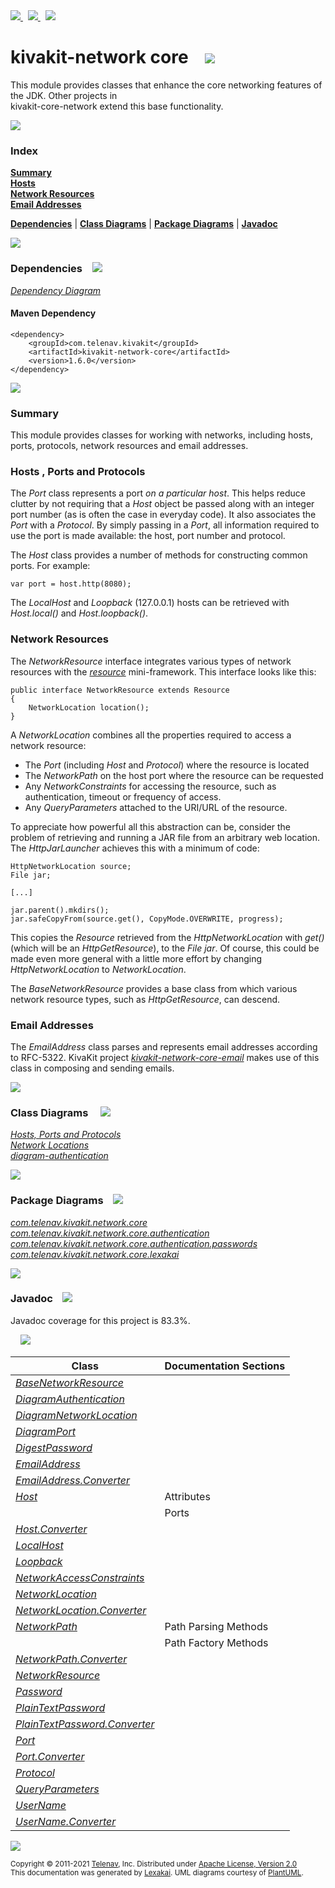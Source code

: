 [//]: # (start-user-text)

<a href="https://www.kivakit.org">
<img src="https://telenav.github.io/telenav-assets/images/icons/web-32.png" srcset="https://telenav.github.io/telenav-assets/images/icons/web-32-2x.png 2x"/>
</a>
&nbsp;
<a href="https://twitter.com/openkivakit">
<img src="https://telenav.github.io/telenav-assets/images/logos/twitter/twitter-32.png" srcset="https://telenav.github.io/telenav-assets/images/logos/twitter/twitter-32-2x.png 2x"/>
</a>
&nbsp;
<a href="https://kivakit.zulipchat.com">
<img src="https://telenav.github.io/telenav-assets/images/logos/zulip/zulip-32.png" srcset="https://telenav.github.io/telenav-assets/images/logos/zulip/zulip-32-2x.png 2x"/>
</a>

[//]: # (end-user-text)

# kivakit-network core &nbsp;&nbsp; <img src="https://telenav.github.io/telenav-assets/images/icons/nucleus-32.png" srcset="https://telenav.github.io/telenav-assets/images/icons/nucleus-32-2x.png 2x"/>

This module provides classes that enhance the core networking features of the JDK. Other projects in  
kivakit-core-network extend this base functionality.

<img src="https://telenav.github.io/telenav-assets/images/icons/horizontal-line-512.png" srcset="https://telenav.github.io/telenav-assets/images/separators/horizontal-line-512-2x.png 2x"/>

### Index

[**Summary**](#summary)  
[**Hosts**](#hosts)  
[**Network Resources**](#network-resources)  
[**Email Addresses**](#email-addresses)  

[**Dependencies**](#dependencies) | [**Class Diagrams**](#class-diagrams) | [**Package Diagrams**](#package-diagrams) | [**Javadoc**](#javadoc)

<img src="https://telenav.github.io/telenav-assets/images/icons/horizontal-line-512.png" srcset="https://telenav.github.io/telenav-assets/images/separators/horizontal-line-512-2x.png 2x"/>

### Dependencies <a name="dependencies"></a> &nbsp;&nbsp; <img src="https://telenav.github.io/telenav-assets/images/icons/dependencies-32.png" srcset="https://telenav.github.io/telenav-assets/images/icons/dependencies-32-2x.png 2x"/>

[*Dependency Diagram*](https://www.kivakit.org/1.6.0/lexakai/kivakit/kivakit-network/core/documentation/diagrams/dependencies.svg)

#### Maven Dependency

    <dependency>
        <groupId>com.telenav.kivakit</groupId>
        <artifactId>kivakit-network-core</artifactId>
        <version>1.6.0</version>
    </dependency>

<img src="https://telenav.github.io/telenav-assets/images/icons/horizontal-line-128.png" srcset="https://telenav.github.io/telenav-assets/images/separators/horizontal-line-128-2x.png 2x"/>

[//]: # (start-user-text)

### Summary <a name = "summary"></a>

This module provides classes for working with networks, including hosts, ports, protocols,
network resources and email addresses.

### Hosts <a name = "hosts"></a>, Ports and Protocols

The *Port* class represents a port *on a particular host*. This helps reduce clutter by not requiring
that a *Host* object be passed along with an integer port number (as is often the case in everyday
code). It also associates the *Port* with a *Protocol*. By simply passing in a *Port*, all information
required to use the port is made available: the host, port number and protocol.

The *Host* class provides a number of methods for constructing common ports. For example:

    var port = host.http(8080);

The *LocalHost* and *Loopback* (127.0.0.1) hosts can be retrieved with *Host.local()* and *Host.loopback()*.

### Network Resources <a name = "network-resources"></a>

The *NetworkResource* interface integrates various types of network resources with the [*resource*](../../resource/README.md)
mini-framework. This interface looks like this:

    public interface NetworkResource extends Resource
    {
        NetworkLocation location();
    }

A *NetworkLocation* combines all the properties required to access a network resource:

* The *Port* (including *Host* and *Protocol*) where the resource is located
* The *NetworkPath* on the host port where the resource can be requested
* Any *NetworkConstraints* for accessing the resource, such as authentication, timeout or
  frequency of access.
* Any *QueryParameters* attached to the URI/URL of the resource.

To appreciate how powerful all this abstraction can be, consider the problem of retrieving
and running a JAR file from an arbitrary web location. The *HttpJarLauncher* achieves this
with a minimum of code:

    HttpNetworkLocation source;
    File jar;

    [...]

    jar.parent().mkdirs();
    jar.safeCopyFrom(source.get(), CopyMode.OVERWRITE, progress);

This copies the *Resource* retrieved from the *HttpNetworkLocation* with *get()* (which will be
an *HttpGetResource*), to the *File* *jar*. Of course, this could be made even more general with
a little more effort by changing *HttpNetworkLocation* to *NetworkLocation*.

The *BaseNetworkResource* provides a base class from which various network resource types,
such as *HttpGetResource*, can descend.

### Email Addresses <a name = "email-addresses"></a>

The *EmailAddress* class parses and represents email addresses according to RFC-5322. KivaKit
project [*kivakit-network-core-email*](../email/README.md) makes use of this class in composing and sending emails.

[//]: # (end-user-text)

<img src="https://telenav.github.io/telenav-assets/images/icons/horizontal-line-128.png" srcset="https://telenav.github.io/telenav-assets/images/separators/horizontal-line-128-2x.png 2x"/>

### Class Diagrams <a name="class-diagrams"></a> &nbsp; &nbsp; <img src="https://telenav.github.io/telenav-assets/images/icons/diagram-40.png" srcset="https://telenav.github.io/telenav-assets/images/icons/diagram-40-2x.png 2x"/>

[*Hosts, Ports and Protocols*](https://www.kivakit.org/1.6.0/lexakai/kivakit/kivakit-network/core/documentation/diagrams/diagram-port.svg)  
[*Network Locations*](https://www.kivakit.org/1.6.0/lexakai/kivakit/kivakit-network/core/documentation/diagrams/diagram-network-location.svg)  
[*diagram-authentication*](https://www.kivakit.org/1.6.0/lexakai/kivakit/kivakit-network/core/documentation/diagrams/diagram-authentication.svg)

<img src="https://telenav.github.io/telenav-assets/images/icons/horizontal-line-128.png" srcset="https://telenav.github.io/telenav-assets/images/separators/horizontal-line-128-2x.png 2x"/>

### Package Diagrams <a name="package-diagrams"></a> &nbsp;&nbsp; <img src="https://telenav.github.io/telenav-assets/images/icons/box-32.png" srcset="https://telenav.github.io/telenav-assets/images/icons/box-32-2x.png 2x"/>

[*com.telenav.kivakit.network.core*](https://www.kivakit.org/1.6.0/lexakai/kivakit/kivakit-network/core/documentation/diagrams/com.telenav.kivakit.network.core.svg)  
[*com.telenav.kivakit.network.core.authentication*](https://www.kivakit.org/1.6.0/lexakai/kivakit/kivakit-network/core/documentation/diagrams/com.telenav.kivakit.network.core.authentication.svg)  
[*com.telenav.kivakit.network.core.authentication.passwords*](https://www.kivakit.org/1.6.0/lexakai/kivakit/kivakit-network/core/documentation/diagrams/com.telenav.kivakit.network.core.authentication.passwords.svg)  
[*com.telenav.kivakit.network.core.lexakai*](https://www.kivakit.org/1.6.0/lexakai/kivakit/kivakit-network/core/documentation/diagrams/com.telenav.kivakit.network.core.lexakai.svg)

<img src="https://telenav.github.io/telenav-assets/images/icons/horizontal-line-128.png" srcset="https://telenav.github.io/telenav-assets/images/separators/horizontal-line-128-2x.png 2x"/>

### Javadoc <a name="javadoc"></a> &nbsp;&nbsp; <img src="https://telenav.github.io/telenav-assets/images/icons/books-24.png" srcset="https://telenav.github.io/telenav-assets/images/icons/books-24-2x.png 2x"/>

Javadoc coverage for this project is 83.3%.  
  
&nbsp; &nbsp; <img src="https://telenav.github.io/telenav-assets/meters/meter-80-96.png" srcset="https://telenav.github.io/telenav-assets/meters/meter-80-96-2x.png 2x"/>




| Class | Documentation Sections |
|---|---|
| [*BaseNetworkResource*](https://www.kivakit.org/1.6.0/javadoc/kivakit/kivakit.network.core/////////////////////////////////////////////////////.html) |  |  
| [*DiagramAuthentication*](https://www.kivakit.org/1.6.0/javadoc/kivakit/kivakit.network.core///////////////////////////////////////////////////////////////.html) |  |  
| [*DiagramNetworkLocation*](https://www.kivakit.org/1.6.0/javadoc/kivakit/kivakit.network.core////////////////////////////////////////////////////////////////.html) |  |  
| [*DiagramPort*](https://www.kivakit.org/1.6.0/javadoc/kivakit/kivakit.network.core/////////////////////////////////////////////////////.html) |  |  
| [*DigestPassword*](https://www.kivakit.org/1.6.0/javadoc/kivakit/kivakit.network.core/////////////////////////////////////////////////////////////////////////.html) |  |  
| [*EmailAddress*](https://www.kivakit.org/1.6.0/javadoc/kivakit/kivakit.network.core//////////////////////////////////////////////.html) |  |  
| [*EmailAddress.Converter*](https://www.kivakit.org/1.6.0/javadoc/kivakit/kivakit.network.core////////////////////////////////////////////////////////.html) |  |  
| [*Host*](https://www.kivakit.org/1.6.0/javadoc/kivakit/kivakit.network.core//////////////////////////////////////.html) | Attributes |  
| | Ports |  
| [*Host.Converter*](https://www.kivakit.org/1.6.0/javadoc/kivakit/kivakit.network.core////////////////////////////////////////////////.html) |  |  
| [*LocalHost*](https://www.kivakit.org/1.6.0/javadoc/kivakit/kivakit.network.core///////////////////////////////////////////.html) |  |  
| [*Loopback*](https://www.kivakit.org/1.6.0/javadoc/kivakit/kivakit.network.core//////////////////////////////////////////.html) |  |  
| [*NetworkAccessConstraints*](https://www.kivakit.org/1.6.0/javadoc/kivakit/kivakit.network.core//////////////////////////////////////////////////////////.html) |  |  
| [*NetworkLocation*](https://www.kivakit.org/1.6.0/javadoc/kivakit/kivakit.network.core/////////////////////////////////////////////////.html) |  |  
| [*NetworkLocation.Converter*](https://www.kivakit.org/1.6.0/javadoc/kivakit/kivakit.network.core///////////////////////////////////////////////////////////.html) |  |  
| [*NetworkPath*](https://www.kivakit.org/1.6.0/javadoc/kivakit/kivakit.network.core/////////////////////////////////////////////.html) | Path Parsing Methods |  
| | Path Factory Methods |  
| [*NetworkPath.Converter*](https://www.kivakit.org/1.6.0/javadoc/kivakit/kivakit.network.core///////////////////////////////////////////////////////.html) |  |  
| [*NetworkResource*](https://www.kivakit.org/1.6.0/javadoc/kivakit/kivakit.network.core/////////////////////////////////////////////////.html) |  |  
| [*Password*](https://www.kivakit.org/1.6.0/javadoc/kivakit/kivakit.network.core/////////////////////////////////////////////////////////.html) |  |  
| [*PlainTextPassword*](https://www.kivakit.org/1.6.0/javadoc/kivakit/kivakit.network.core////////////////////////////////////////////////////////////////////////////.html) |  |  
| [*PlainTextPassword.Converter*](https://www.kivakit.org/1.6.0/javadoc/kivakit/kivakit.network.core//////////////////////////////////////////////////////////////////////////////////////.html) |  |  
| [*Port*](https://www.kivakit.org/1.6.0/javadoc/kivakit/kivakit.network.core//////////////////////////////////////.html) |  |  
| [*Port.Converter*](https://www.kivakit.org/1.6.0/javadoc/kivakit/kivakit.network.core////////////////////////////////////////////////.html) |  |  
| [*Protocol*](https://www.kivakit.org/1.6.0/javadoc/kivakit/kivakit.network.core//////////////////////////////////////////.html) |  |  
| [*QueryParameters*](https://www.kivakit.org/1.6.0/javadoc/kivakit/kivakit.network.core/////////////////////////////////////////////////.html) |  |  
| [*UserName*](https://www.kivakit.org/1.6.0/javadoc/kivakit/kivakit.network.core/////////////////////////////////////////////////////////.html) |  |  
| [*UserName.Converter*](https://www.kivakit.org/1.6.0/javadoc/kivakit/kivakit.network.core///////////////////////////////////////////////////////////////////.html) |  |  

[//]: # (start-user-text)



[//]: # (end-user-text)

<img src="https://telenav.github.io/telenav-assets/images/icons/horizontal-line-512.png" srcset="https://telenav.github.io/telenav-assets/images/separators/horizontal-line-512-2x.png 2x"/>

<sub>Copyright &#169; 2011-2021 [Telenav](https://telenav.com), Inc. Distributed under [Apache License, Version 2.0](LICENSE)</sub>  
<sub>This documentation was generated by [Lexakai](https://lexakai.org). UML diagrams courtesy of [PlantUML](https://plantuml.com).</sub>
